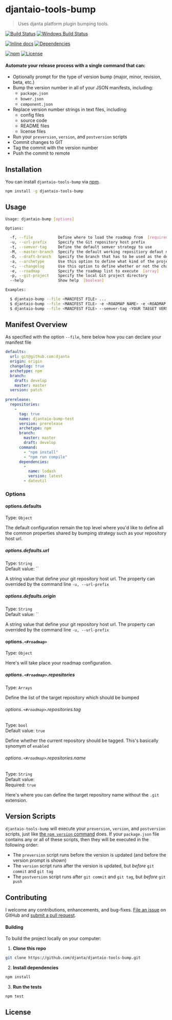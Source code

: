 # djantaio-tools-bump
> Uses djanta platform plugin bumping tools.

[![Build Status](https://api.travis-ci.org/djantaio/djantaio-tools-bump.svg?branch=master)](https://travis-ci.org/djantaio/djantaio-tools-bump)
[![Windows Build Status](https://ci.appveyor.com/api/projects/status/github/djantaio/djantaio-tools-bump?svg=true&branch=master&failingText=Windows%20build%20failing&passingText=Windows%20build%20passing)](https://ci.appveyor.com/project/djantaio/djantaio-tools-bump/branch/master)

[![Inline docs](http://inch-ci.org/github/djantaio/djantaio-tools-bump.svg?branch=master&style=shields)](http://inch-ci.org/github/djantaio/djantaio-tools-bump)
[![Dependencies](https://david-dm.org/djantaio/djantaio-tools-bump.svg)](https://david-dm.org/bigstickcarpet/djantaio-tools-bump)

[![npm](http://img.shields.io/npm/v/djantaio-tools-bump.svg)](https://www.npmjs.com/package/djantaio-tools-bump)
[![License](https://img.shields.io/npm/l/djantaio-tools-bump.svg)](LICENSE)


#### Automate your release process with a single command that can:

 * Optionally prompt for the type of version bump (major, minor, revision, beta, etc.)
 * Bump the version number in all of your JSON manifests, including:
    -  `package.json`
    -  `bower.json`
    -  `component.json`
 * Replace version number strings in text files, including:
    -  config files
    -  source code
    -  README files
    -  license files
 * Run your `preversion`, `version`, and `postversion` scripts
 * Commit changes to GIT
 * Tag the commit with the version number
 * Push the commit to remote


Installation
--------------------------
You can install `djantaio-tools-bump` via [npm](https://docs.npmjs.com/getting-started/what-is-npm).

```bash
npm install -g djantaio-tools-bump
```


Usage
--------------------------

```bash
Usage: djantaio-bump [options]

Options:

  -f, --file           Define where to load the roadmap from  [required] [default: "./release.yml"]
  -u, --url-prefix     Specify the Git repository host prefix
  -t, --semver-tag     Define the default semver strategy to use
  -M, --master-branch  Specify the default working repositiory defaut master branch name
  -D, --draft-branch   Specify the branch that has to be used as the default working branch
  -a, --archetype      Use this option to define what kind of the project artifact should be exclusivly bump  [default: "npm"]
  -c, --changelog      Use this option to define whether or not the change log file should be generated
  -e, --roadmap        Specify the roadmap list to execute  [array]
  -p, --git-project    Specify the local Git project directory
  --help               Show help  [boolean]

Examples:

  $ djantaio-bump --file <MANIFEST FILE> ...
  $ djantaio-bump --file <MANIFEST FILE> -e <ROADMAP NAME> -e <ROADMAP NAME2> -e <ROADMAP n...> ...
  $ djantaio-bump --file <MANIFEST FILE> --semver-tag <YOUR TAEGET VERSION> ...
```

Manifest Overview
--------------------------
As specified with the option `--file`, here below how you can declare your manifest file

```yaml
defaults:
  url: git@github.com:djanta
  origin: origin
  changelog: true
  archetype: npm
  branch:
    draft: develop
    master: master
  version: patch
  
prerelease:
  repositories:
    -
      tag: true
      name: djantaio-bump-test
      version: prerelease
      archetype: npm
      branch:
        master: master
        draft: develop
      command:
        - "npm install"
        - "npm run compile"
      dependencies:
        -
          name: lodash
          version: latest
        - dateutil
```

### Options

#### options.defaults
Type: `Object`

The default configuration remain the top level where you'd like to define all the common properties shared by bumping strategy such as your repository host url.

##### options.defaults.url
Type: `String` <br/>
Default value: ``

A string value that define your git repository host url. The property can overrided by the command line `-u, --url-prefix`

##### options.defaults.origin
Type: `String` <br/>
Default value: ``

A string value that define your git repository host url. The property can overrided by the command line `-u, --url-prefix`

#### options`.<#roadmap>`
Type: `Object`

Here's will take place your roadmap configuration.

##### options`.<#roadmap>`.repositories
Type: `Arrays` <br/>

Define the list of the target repository which should be bumped

###### options`.<#roadmap>`.repositories.tag
Type: `bool` <br/>
Default value: `true`

Define whether the current repository should be tagged. This's basically synomym of `enabled`

###### options`.<#roadmap>`.repositories.name
Type: `String` <br/>
Default value: ` ` <br/>
Required: `true`

Here's where you can define the target repository name without the `.git` extension.

Version Scripts
--------------------------
`djantaio-tools-bump` will execute your `preversion`, `version`, and `postversion` scripts, just like [the `npm version` command](https://docs.npmjs.com/cli/version) does. If your `package.json` file contains any or all of these scripts, then they will be executed in the following order:

  - The `preversion` script runs before the version is updated (and before the version prompt is shown)
  - The `version` script runs after the version is updated, but _before_ `git commit` and `git tag`
  - The `postversion` script runs after `git commit` and `git tag`, but _before_ `git push`

Contributing
--------------------------
I welcome any contributions, enhancements, and bug-fixes.  [File an issue](https://github.com/djanta/djantaio-tools-bump/issues) on GitHub and [submit a pull request](https://github.com/djantaio/djantaio-tools-bump/pulls).

#### Building
To build the project locally on your computer:

1. __Clone this repo__
```bash
git clone https://github.com/djanta/djantaio-tools-bump.git
```

2. __Install dependencies__
```bash
npm install
```

3. __Run the tests__
```bash
npm test
```



License
--------------------------
